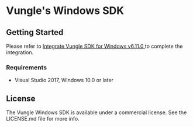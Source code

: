 # Vungle's Windows SDK

## Getting Started 
Please refer to [Integrate Vungle SDK for Windows v6.11.0 ](https://support.vungle.com/hc/en-us/articles/360003059331) to complete the integration.

### Requirements
* Visual Studio 2017, Windows 10.0 or later

## License
The Vungle Windows SDK is available under a commercial license. See the LICENSE.md file for more info.
